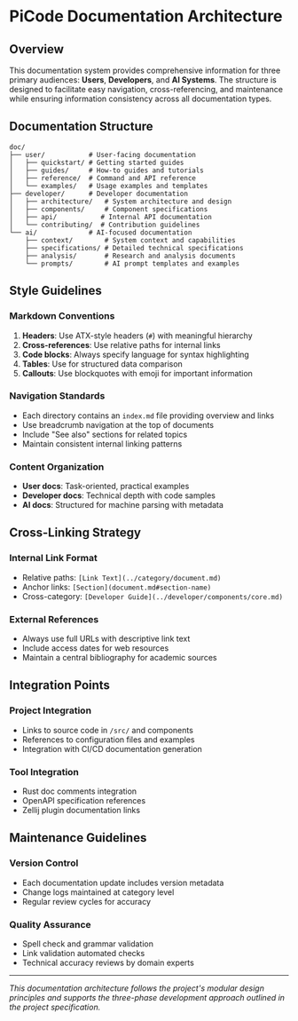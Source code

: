 # PiCode Documentation Architecture

## Overview

This documentation system provides comprehensive information for three primary audiences: **Users**, **Developers**, and **AI Systems**. The structure is designed to facilitate easy navigation, cross-referencing, and maintenance while ensuring information consistency across all documentation types.

## Documentation Structure

```
doc/
├── user/           # User-facing documentation
│   ├── quickstart/ # Getting started guides
│   ├── guides/     # How-to guides and tutorials
│   ├── reference/  # Command and API reference
│   └── examples/   # Usage examples and templates
├── developer/      # Developer documentation
│   ├── architecture/   # System architecture and design
│   ├── components/     # Component specifications
│   ├── api/           # Internal API documentation
│   └── contributing/  # Contribution guidelines
└── ai/             # AI-focused documentation
    ├── context/        # System context and capabilities
    ├── specifications/ # Detailed technical specifications
    ├── analysis/       # Research and analysis documents
    └── prompts/        # AI prompt templates and examples
```

## Style Guidelines

### Markdown Conventions

1. **Headers**: Use ATX-style headers (`#`) with meaningful hierarchy
2. **Cross-references**: Use relative paths for internal links
3. **Code blocks**: Always specify language for syntax highlighting
4. **Tables**: Use for structured data comparison
5. **Callouts**: Use blockquotes with emoji for important information

### Navigation Standards

- Each directory contains an `index.md` file providing overview and links
- Use breadcrumb navigation at the top of documents
- Include "See also" sections for related topics
- Maintain consistent internal linking patterns

### Content Organization

- **User docs**: Task-oriented, practical examples
- **Developer docs**: Technical depth with code samples
- **AI docs**: Structured for machine parsing with metadata

## Cross-Linking Strategy

### Internal Link Format
- Relative paths: `[Link Text](../category/document.md)`
- Anchor links: `[Section](document.md#section-name)`
- Cross-category: `[Developer Guide](../developer/components/core.md)`

### External References
- Always use full URLs with descriptive link text
- Include access dates for web resources
- Maintain a central bibliography for academic sources

## Integration Points

### Project Integration
- Links to source code in `/src/` and components
- References to configuration files and examples
- Integration with CI/CD documentation generation

### Tool Integration
- Rust doc comments integration
- OpenAPI specification references
- Zellij plugin documentation links

## Maintenance Guidelines

### Version Control
- Each documentation update includes version metadata
- Change logs maintained at category level
- Regular review cycles for accuracy

### Quality Assurance
- Spell check and grammar validation
- Link validation automated checks
- Technical accuracy reviews by domain experts

---

*This documentation architecture follows the project's modular design principles and supports the three-phase development approach outlined in the project specification.*